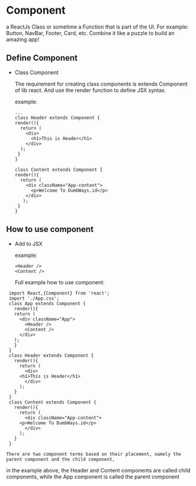 # Component

a ReactJs Class or sometime a Function that is part of the UI.
For example: Button, NavBar, Footer, Card, etc. Combine it like a puzzle to build an amazing app!

## Define Component

- Class Component

  The requirement for creating class components is extends Component of lib react. And use the render function to define JSX syntax.

  example:
  ```
  ...
  class Header extends Component {
  render(){
    return (
      <div>
        <h1>This is Header</h1>
      </div>
    );
   }
  }
  
  class Content extends Component {
  render(){
    return (
      <div className="App-content">
        <p>Welcome To DumbWays.id</p>
      </div>
     );
   }
  }
  ```

## How to use component

  - Add to JSX

  	example:
    ```
	<Header />
	<Content />
    ```
    
    Full example how to use component:
   ```
	import React,{Component} from 'react';
	import './App.css';
	class App extends Component {
	  render(){
	  return (
	    <div className="App">
	      <Header />
	      <Content />
	    </div>
	  );
	  }
	}
	class Header extends Component {
	  render(){
	    return (
	      <div>
		<h1>This is Header</h1>
	      </div>
	    );
	  }
	}
	class Content extends Component {
	  render(){
	    return (
	      <div className="App-content">
		<p>Welcome To DumbWays.id</p>
	      </div>
	    );
	  }
	}
   ```

    There are two component terms based on their placement, namely the parent component and the child component,
in the example above, the Header and Content components are called child components, while the App component is called the parent component
